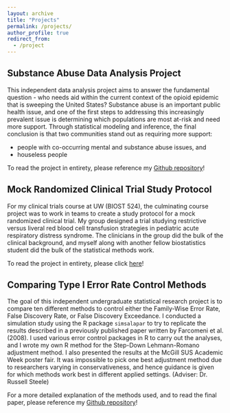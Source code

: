 ```yaml
---
layout: archive
title: "Projects"
permalink: /projects/
author_profile: true
redirect_from:
  - /project
---
```


## Substance Abuse Data Analysis Project
This independent data analysis project aims to answer the fundamental question - who needs aid within the current context of the opioid epidemic that is sweeping the United States? Substance abuse is an important public health issue, and one of the first steps to addressing this increasingly prevalent issue is determining which populations are most at-risk and need more support. Through statistical modeling and inference, the final conclusion is that two communities stand out as requiring more support:
  * people with co-occurring mental and substance abuse issues, and 
  * houseless people

To read the project in entirety, please reference my [Github repository](https://github.com/nikipetrakos/substance-abuse-project/blob/main/Niki%20Petrakos%20Final%20Draft%20-%20Edited%208_8.pdf)!

## Mock Randomized Clinical Trial Study Protocol
For my clinical trials course at UW (BIOST 524), the culminating course project was to work in teams to create a study protocol for a mock randomized clinical trial. My group designed a trial studying restrictive versus liveral red blood cell transfusion strategies in pediatric acute respiratory distress syndrome. The clinicians in the group did the bulk of the clinical background, and myself along with another fellow biostatistics student did the bulk of the statistical methods work. 

To read the project in entirety, please click [here](https://github.com/nikipetrakos/biost524/blob/42512f0a28660705ef34e441c3fd1b67bd3fbd4f/BIOST524%20Group%208%20project.pdf)!


## Comparing Type I Error Rate Control Methods
The goal of this independent undergraduate statistical research project is to compare ten different methods to control either the Family-Wise Error Rate, False Discovery Rate, or False Discovery Exceedance. I conducted a simulation study using the R package `simsalapar` to try to replicate the results described in a previously published paper written by Farcomeni et al. (2008). I used various error control packages in R to carry out the analyses, and I wrote my own R method for the Step-Down Lehmann-Romano adjustment method. I also presented the results at the McGill SUS Academic Week poster fair. It was impossible to pick one best adjustment method due to researchers varying in conservativeness, and hence guidance is given for which methods work best in different applied settings. (Adviser: Dr. Russell Steele)

For a more detailed explanation of the methods used, and to read the final paper, please reference my [Github repository](https://github.com/nikipetrakos/sim-studies/blob/master/FinalReport.pdf)!